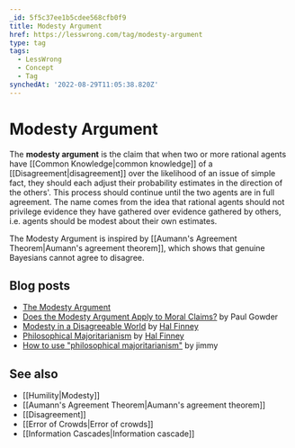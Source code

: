 ```yaml
---
_id: 5f5c37ee1b5cdee568cfb0f9
title: Modesty Argument
href: https://lesswrong.com/tag/modesty-argument
type: tag
tags:
  - LessWrong
  - Concept
  - Tag
synchedAt: '2022-08-29T11:05:38.820Z'
---
```

# Modesty Argument

The **modesty argument** is the claim that when two or more rational agents have [[Common Knowledge|common knowledge]] of a [[Disagreement|disagreement]] over the likelihood of an issue of simple fact, they should each adjust their probability estimates in the direction of the others'. This process should continue until the two agents are in full agreement. The name comes from the idea that rational agents should not privilege evidence they have gathered over evidence gathered by others, i.e. agents should be modest about their own estimates.

The Modesty Argument is inspired by [[Aumann's Agreement Theorem|Aumann's agreement theorem]], which shows that genuine Bayesians cannot agree to disagree.

## Blog posts

- [The Modesty Argument](http://lesswrong.com/lw/gr/the_modesty_argument/)
- [Does the Modesty Argument Apply to Moral Claims?](http://www.overcomingbias.com/2006/12/does_the_modest.html) by Paul Gowder
- [Modesty in a Disagreeable World](http://www.overcomingbias.com/2006/12/modesty_in_a_di.html) by [Hal Finney](https://en.wikipedia.org/wiki/Hal_Finney_(cypherpunk))
- [Philosophical Majoritarianism](http://www.overcomingbias.com/2007/03/on_majoritarian.html) by [Hal Finney](https://en.wikipedia.org/wiki/Hal_Finney_(cypherpunk))
- [How to use "philosophical majoritarianism"](http://lesswrong.com/lw/es/how_to_use_philisophical_majoritarianism/) by jimmy

## See also

- [[Humility|Modesty]]
- [[Aumann's Agreement Theorem|Aumann's agreement theorem]]
- [[Disagreement]]
- [[Error of Crowds|Error of crowds]]
- [[Information Cascades|Information cascade]]
